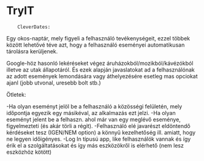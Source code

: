 # TryIT
        CleverDates:

Egy okos-naptár, mely figyeli a felhasználó tevékenységeit, ezzel többek között lehetővé téve azt, hogy a felhasználó eseményei automatikusan tárolásra kerüljenek.

Google-höz hasonló lekéréseket végez áruházokból/mozikból/kávézókból illetve az utak állapotáról. És ezek alapján javaslatokat ad a felhasználónak az adott események lemondására vagy áthelyezésére esetleg mas opciokat ajanl (jobb utvonal, uresebb bolt stb.)


Ötletek:

-Ha olyan eseményt jelöl be a felhasználó a közösségi felületén, mely időpontja egyezik egy másikéval, az alkalmazás ezt jelzi.
-Ha olyan eseményt jelent be a felhaszn. ahol már van egy meglévő eseménye, figyelmezteti (és akár törli a régit).
-Felhasználó elé javarészt eldöntendő kérdéseket tesz (IGEN/NEM option) a könnyű kezelhetőség ill. amiatt, hogy ne legyen időigényes.
-Log In típusú app, like felhasználók vannak és így érik el a szolgáltatásokat és így más eszközökről is elérhető (nem lesz eszközhöz kötött)
